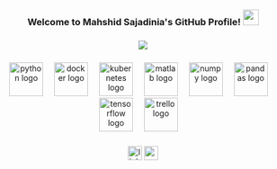 <!-- Welcome Message -->
<h3 align="center">
  Welcome to Mahshid Sajadinia's GitHub Profile!
  <img width="28" src="https://media.giphy.com/media/hvRJCLFzcasrR4ia7z/giphy.gif" />
</h3>

###

<!-- Typing Text -->
<p align="center">
  <img
    src="https://readme-typing-svg.demolab.com?font=Fira+Code&pause=1000&color=F71DEB&center=true&vCenter=true&width=650&lines=Master's+Software+Engineering+student+at+IUST%F0%9F%91%A9%E2%80%8D%F0%9F%92%BB;Interested+in+Cloud+%26+Edge+Computing%F0%9F%8E%AF;Python+Programmer+%26+DevOps+Specialist%F0%9F%92%BB" />
</p>

###

<div align="center">
  <img src="https://skillicons.dev/icons?i=py" height="60" alt="python logo"  />
  <img width="12" />
<!--   <img src="https://skillicons.dev/icons?i=go" height="60" alt="go logo"  />
  <img width="12" /> -->
<!--   <img src="https://cdn.jsdelivr.net/gh/devicons/devicon/icons/ansible/ansible-original.svg" height="60" alt="ansible logo"  />
  <img width="12" />
  <img src="https://cdn.jsdelivr.net/gh/devicons/devicon/icons/argocd/argocd-original.svg" height="60" alt="argocd logo"  />
  <img width="12" />
  <img src="https://cdn.jsdelivr.net/gh/devicons/devicon/icons/apachekafka/apachekafka-original.svg" height="60" alt="apachekafka logo"  />
  <img width="12" />
  <img src="https://cdn.jsdelivr.net/gh/devicons/devicon/icons/bash/bash-original.svg" height="60" alt="bash logo"  />
  <img width="12" /> -->
  <img src="https://cdn.jsdelivr.net/gh/devicons/devicon/icons/docker/docker-original.svg" height="60" alt="docker logo"  />
  <img width="12" />
<!--   <img src="https://cdn.jsdelivr.net/gh/devicons/devicon/icons/git/git-original.svg" height="60" alt="git logo"  />
  <img width="12" />
  <img src="https://cdn.jsdelivr.net/gh/devicons/devicon/icons/github/github-original.svg" height="60" alt="github logo"  />
  <img width="12" />
  <img src="https://cdn.jsdelivr.net/gh/devicons/devicon/icons/gitlab/gitlab-original.svg" height="60" alt="gitlab logo"  />
  <img width="12" />
  <img src="https://cdn.jsdelivr.net/gh/devicons/devicon/icons/grafana/grafana-original.svg" height="60" alt="grafana logo"  />
  <img width="12" />
  <img src="https://cdn.jsdelivr.net/gh/devicons/devicon/icons/jenkins/jenkins-line.svg" height="60" alt="jenkins logo"  />
  <img width="12" /> -->
  <img src="https://cdn.jsdelivr.net/gh/devicons/devicon/icons/kubernetes/kubernetes-plain.svg" height="60" alt="kubernetes logo"  />
  <img width="12" />
<!--   <img src="https://cdn.jsdelivr.net/gh/devicons/devicon/icons/linux/linux-original.svg" height="60" alt="linux logo"  />
  <img width="12" /> -->
  <img src="https://cdn.jsdelivr.net/gh/devicons/devicon/icons/matlab/matlab-original.svg" height="60" alt="matlab logo"  />
  <img width="12" />
<!--   <img src="https://cdn.jsdelivr.net/gh/devicons/devicon/icons/nginx/nginx-original.svg" height="60" alt="nginx logo"  />
  <img width="12" /> -->
  <img src="https://cdn.jsdelivr.net/gh/devicons/devicon/icons/numpy/numpy-original.svg" height="60" alt="numpy logo"  />
  <img width="12" />
  <img src="https://cdn.jsdelivr.net/gh/devicons/devicon/icons/pandas/pandas-original.svg" height="60" alt="pandas logo"  />
  <img width="12" />
<!--   <img src="https://cdn.jsdelivr.net/gh/devicons/devicon/icons/prometheus/prometheus-original.svg" height="60" alt="prometheus logo"  />
  <img width="12" />
  <img src="https://cdn.jsdelivr.net/gh/devicons/devicon/icons/postgresql/postgresql-original.svg" height="60" alt="postgresql logo"  />
  <img width="12" /> -->
  <img src="https://cdn.jsdelivr.net/gh/devicons/devicon/icons/tensorflow/tensorflow-original.svg" height="60" alt="tensorflow logo"  />
  <img width="12" />
  <img src="https://cdn.jsdelivr.net/gh/devicons/devicon/icons/trello/trello-plain.svg" height="60" alt="trello logo"  />
  <img width="12" />
<!--   <img src="https://cdn.jsdelivr.net/gh/devicons/devicon/icons/vscode/vscode-original.svg" height="60" alt="vscode logo"  /> -->
</div>

###

<div align="center">
  <img src="https://img.shields.io/static/v1?message=LinkedIn&logo=linkedin&label=&color=0077B5&logoColor=white&labelColor=&style=for-the-badge" height="25" alt="linkedin logo"  />
  <a href="mahshidsajadinia@gmail.com" target="_blank">
    <img src="https://img.shields.io/static/v1?message=Gmail&logo=gmail&label=&color=D14836&logoColor=white&labelColor=&style=for-the-badge" height="25" alt="gmail logo"  />
  </a>
</div>

###

<picture>
  <!-- <source media="(prefers-color-scheme: dark)" srcset="https://raw.githubusercontent.com/mahshidsajadinia/mahshidsajadinia/output/pacman-contribution-graph-dark.svg"> -->
  <!-- <source media="(prefers-color-scheme: light)" srcset="https://raw.githubusercontent.com/mahshidsajadinia/mahshidsajadinia/output/pacman-contribution-graph.svg"> -->
<!--   <img alt="pacman contribution graph" src="https://raw.githubusercontent.com/mahshidsajadinia/mahshidsajadinia/output/pacman-contribution-graph.svg"> -->
</picture>

###

<!-- <p align="center" width="600" height="300">
  <img align="center" src="https://github-readme-stats.vercel.app/api?username=mahshidsajadinia&show_icons=true&theme=dark&hide_border=false" alt="stats" />
</p> -->

###

<!-- <p align="center">
  <!-- Streak -->
  <!-- <img width="350" src="https://github-readme-streak-stats-8qopazm3p-haneball.vercel.app/?user=mahshidsajadinia&theme=dark&hide_border=true" /> -->
  
  <!-- Graph -->
  <!-- <img width="394" src="https://github-readme-activity-graph-g56pdns35-haneball.vercel.app/graph/?username=mahshidsajadinia&theme=dark&bg_color=151515&color=ffc57d&line=FA8B00&point=FDFDFD&hide_border=true&radius=8"/>
</p> -->

